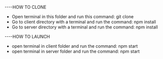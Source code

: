 ----HOW TO CLONE

- Open terminal in this folder and run this command: git clone 
- Go to client directory with a terminal and run the command: npm install
- Go to server directory with a terminal and run the command: npm install
 
 ----HOW TO LAUNCH
 
 - open terminal in client folder and run the command: npm start
 - open terminal in server folder and run the command: npm start
